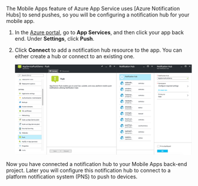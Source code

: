 The Mobile Apps feature of Azure App Service uses [Azure Notification Hubs] to send pushes, so you will be configuring a notification hub for your mobile app.

1. In the [Azure portal], go to **App Services**, and then click your app back end. Under **Settings**, click **Push**.
2. Click **Connect** to add a notification hub resource to the app. You can either create a hub or connect to an existing one.

    ![](./media/app-service-mobile-create-notification-hub/configure-hub-flow.png)

Now you have connected a notification hub to your Mobile Apps back-end project. Later you will configure this notification hub to connect to a platform notification system (PNS) to push to devices.

[Azure Portal]: https://portal.azure.cn/
[Notification Hubs]: /documentation/articles/notification-hubs-push-notification-overview/